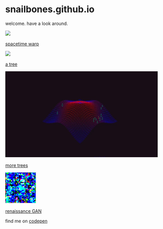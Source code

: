 # snailbones.github.io

welcome. have a look around.

<img src="https://github.com/SnailBones/sideways-gif/blob/master/gifs/pizzatwist.gif">

[spacetime warp](https://github.com/SnailBones/sideways-gif)

<img src="https://github.com/SnailBones/Tree3D/blob/master/examples/grow_tree_4.gif">

[a tree](https://github.com/SnailBones/Tree3D)

<img src="https://github.com/SnailBones/CellForest/blob/master/img/gif.gif">

[more trees](https://github.com/SnailBones/CellForest)

<img src="https://github.com/eharkins/RenaissanceGAN/blob/master/examples/gwbush.gif">

[renaissance GAN](https://github.com/eharkins/RenaissanceGAN)



find me on [codepen](https://codepen.io/snailbones)
